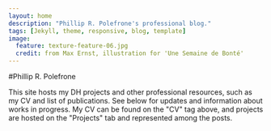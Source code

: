 ```yaml
---
layout: home
description: "Phillip R. Polefrone's professional blog."
tags: [Jekyll, theme, responsive, blog, template]
image:
  feature: texture-feature-06.jpg
  credit: from Max Ernst, illustration for 'Une Semaine de Bonté'
---
```


#Phillip R. Polefrone

This site hosts my DH projects and other professional resources, such as my CV and list of publications. See below for updates and information about works in progress. My CV can be found on the "CV" tag above, and projects are hosted on the "Projects" tab and represented among the posts.